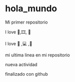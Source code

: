 # hola_mundo

Mi primer repositorio

I love 🌲,🎞️, 🍕

I love 🐴 ,💻 ,🛵

mi ultima linea en mi repositorio 

nueva actividad 

finalizado con github




